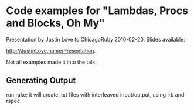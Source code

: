 # Code examples for "Lambdas, Procs and Blocks, Oh My"

Presentation by Justin Love to ChicagoRuby 2010-02-20.  Slides available:

http://JustinLove.name/Presentation.

Not all examples made it into the talk.

## Generating Output

run rake; it will create .txt files with interleaved input/output, using irb and rspec.
